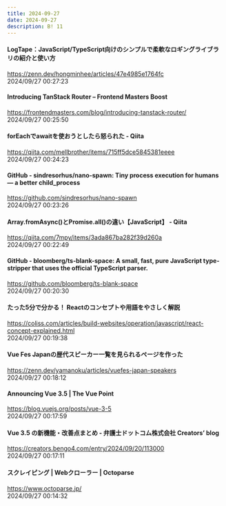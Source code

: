 ```yaml
---
title: 2024-09-27
date: 2024-09-27
description: B! 11
---
```


#### LogTape：JavaScript/TypeScript向けのシンプルで柔軟なロギングライブラリの紹介と使い方
https://zenn.dev/hongminhee/articles/47e4985e1764fc<br>
2024/09/27 00:27:23<br>


#### Introducing TanStack Router – Frontend Masters Boost
https://frontendmasters.com/blog/introducing-tanstack-router/<br>
2024/09/27 00:25:50<br>


#### forEachでawaitを使おうとしたら怒られた - Qiita
https://qiita.com/mellbrother/items/715ff5dce5845381eeee<br>
2024/09/27 00:24:23<br>


#### GitHub - sindresorhus/nano-spawn: Tiny process execution for humans — a better child_process
https://github.com/sindresorhus/nano-spawn<br>
2024/09/27 00:23:26<br>


#### Array.fromAsync()とPromise.all()の違い【JavaScript】 - Qiita
https://qiita.com/7mpy/items/3ada867ba282f39d260a<br>
2024/09/27 00:22:49<br>


#### GitHub - bloomberg/ts-blank-space: A small, fast, pure JavaScript type-stripper that uses the official TypeScript parser.
https://github.com/bloomberg/ts-blank-space<br>
2024/09/27 00:20:30<br>


#### たった5分で分かる！ Reactのコンセプトや用語をやさしく解説
https://coliss.com/articles/build-websites/operation/javascript/react-concept-explained.html<br>
2024/09/27 00:19:38<br>


#### Vue Fes Japanの歴代スピーカー一覧を見られるページを作った
https://zenn.dev/yamanoku/articles/vuefes-japan-speakers<br>
2024/09/27 00:18:12<br>


#### Announcing Vue 3.5 | The Vue Point
https://blog.vuejs.org/posts/vue-3-5<br>
2024/09/27 00:17:59<br>


#### Vue 3.5 の新機能・改善点まとめ - 弁護士ドットコム株式会社 Creators’ blog
https://creators.bengo4.com/entry/2024/09/20/113000<br>
2024/09/27 00:17:11<br>


#### スクレイピング | Webクローラー | Octoparse
https://www.octoparse.jp/<br>
2024/09/27 00:14:32<br>



